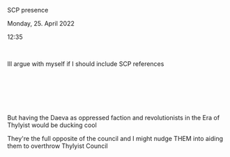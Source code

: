 SCP presence

Monday, 25. April 2022

12:35

 

Ill argue with myself if I should include SCP references

 

 

 

But having the Daeva as oppressed faction and revolutionists in the Era of Thylyist would be ducking cool

They're the full opposite of the council and I might nudge THEM into aiding them to overthrow Thylyist Council

 
